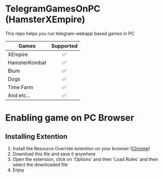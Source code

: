 # TelegramGamesOnPC (HamsterXEmpire)
This repo helps you run telegram-webapp based games in PC

| Games  | Supported |
|-----|:-----:|
| XEmpire  |  ✅  |
| HamsterKombat  |  ✅  |
| Blum  |  ✅  |
| Dogs  |  ✅  |
| Time Farm  |  ✅  |
| And etc...  |  ✅  |

# Enabling game on PC Browser
## Installing Extention
1. Install the Resource Override extention on your browser ([Chrome](https://chromewebstore.google.com/detail/resource-override/pkoacgokdfckfpndoffpifphamojphii))
2. Download this file and save it anywhere
3. Open the extension, click on 'Options' and then 'Load Rules' and then select the downloaded file
4. Enjoy
